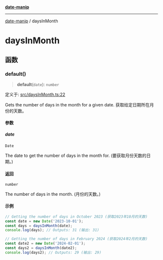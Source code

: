 [**date-manip**](index.md)

***

[date-manip](modules.md) / daysInMonth

# daysInMonth

## 函数

### default()

> **default**(`date`): `number`

定义于: [src/daysInMonth.ts:22](https://github.com/fengxinming/date-manip/blob/c2d62c1a39faed6b959a43feaabc15f4e2d60a5a/src/daysInMonth.ts#L22)

Gets the number of days in the month for a given date.
获取给定日期所在月份的天数。

#### 参数

##### date

`Date`

The date to get the number of days in the month for. (要获取月份天数的日期。)

#### 返回

`number`

The number of days in the month. (月份的天数。)

#### 示例

```ts
// Getting the number of days in October 2023 (获取2023年10月的天数)
const date = new Date('2023-10-01');
const days = daysInMonth(date);
console.log(days); // Outputs: 31 (输出: 31)

// Getting the number of days in February 2024 (获取2024年2月的天数)
const date2 = new Date('2024-02-01');
const days2 = daysInMonth(date2);
console.log(days2); // Outputs: 29 (输出: 29)
```

